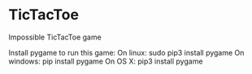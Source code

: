 # TicTacToe
Impossible TicTacToe game


Install pygame to run this game:
On linux:
sudo pip3 install pygame
On windows:
pip install pygame
On OS X:
pip3 install pygame

